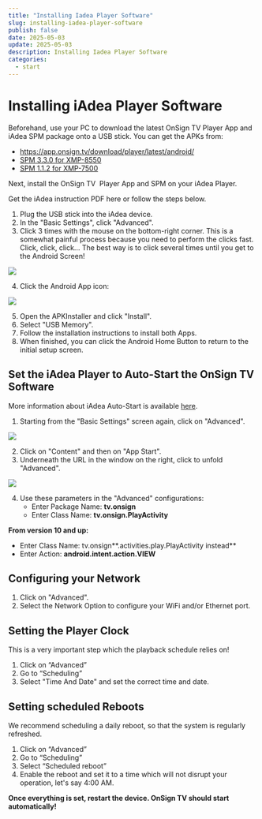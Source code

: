 ```yaml
---
title: "Installing Iadea Player Software"
slug: installing-iadea-player-software
publish: false
date: 2025-05-03
update: 2025-05-03
description: Installing Iadea Player Software
categories:
  - start
---
```


Installing iAdea Player Software
================================

Beforehand, use your PC to download the latest OnSign TV Player App and iAdea SPM package onto a USB stick. You can get the APKs from:

* <https://app.onsign.tv/download/player/latest/android/>
* [SPM 3.3.0 for XMP-8550](https://signagewidgets.net/update/a6112c143d30193e3d637966e4a0290ab6c5a539.apk?filename=spm-3.3.0-xmp8550.apk)
* [SPM 1.1.2 for XMP-7500](https://signagewidgets.net/update/45dcdd38313fd524b33e9affb10cdfd99d66c491.apk?filename=spm-1.1.2-xmp7500.apk)

Next, install the OnSign TV  Player App and SPM on your iAdea Player.

Get the iAdea instruction PDF here or follow the steps below.

1. Plug the USB stick into the iAdea device.
2. In the "Basic Settings", click "Advanced".
3. Click 3 times with the mouse on the bottom-right corner. This is a somewhat painful process because you need to perform the clicks fast. Click, click, click... The best way is to click several times until you get to the Android Screen!

![](https://static.helpjuice.com/helpjuice_production/uploads/upload/image/23821/direct/1731409354975/how-to-install-onsign-tv-on-iadea-players_1.png)

4. Click the Android App icon:

![](https://static.helpjuice.com/helpjuice_production/uploads/upload/image/23821/direct/1731409422795/how-to-install-onsign-tv-on-iadea-players_2.jpg)

5. Open the APKInstaller and click "Install".
6. Select "USB Memory".
7. Follow the installation instructions to install both Apps.
8. When finished, you can click the Android Home Button to return to the initial setup screen.

Set the iAdea Player to Auto-Start the OnSign TV Software
---------------------------------------------------------

More information about iAdea Auto-Start is available [here](https://support.iadea.com/hc/en-us/articles/115004165506-How-to-launch-the-app-by-AppStart-and-exit-the-app-properly).

1. Starting from the "Basic Settings" screen again, click on "Advanced".

![](https://static.helpjuice.com/helpjuice_production/uploads/upload/image/23821/direct/1731409493914/how-to-install-onsign-tv-on-iadea-players_3.jpg)

2. Click on "Content" and then on "App Start".
3. Underneath the URL in the window on the right, click to unfold "Advanced".

![](https://static.helpjuice.com/helpjuice_production/uploads/upload/image/23821/direct/1731409511269/how-to-install-onsign-tv-on-iadea-players_4.png)

4. Use these parameters in the "Advanced" configurations:
   * Enter Package Name: **tv.onsign**
   * Enter Class Name: **tv.onsign.PlayActivity**

**From version 10 and up:**

* Enter Class Name: tv.onsign**.activities.play.PlayActivity instead**
* Enter Action: **android.intent.action.VIEW**

Configuring your Network
------------------------

1. Click on "Advanced".
2. Select the Network Option to configure your WiFi and/or Ethernet port.

Setting the Player Clock
------------------------

This is a very important step which the playback schedule relies on!

1. Click on “Advanced”
2. Go to “Scheduling”
3. Select "Time And Date" and set the correct time and date.

Setting scheduled Reboots
-------------------------

We recommend scheduling a daily reboot, so that the system is regularly refreshed.

1. Click on “Advanced”
2. Go to “Scheduling”
3. Select “Scheduled reboot”
4. Enable the reboot and set it to a time which will not disrupt your operation, let's say 4:00 AM.

**Once everything is set, restart the device. OnSign TV should start automatically!**
